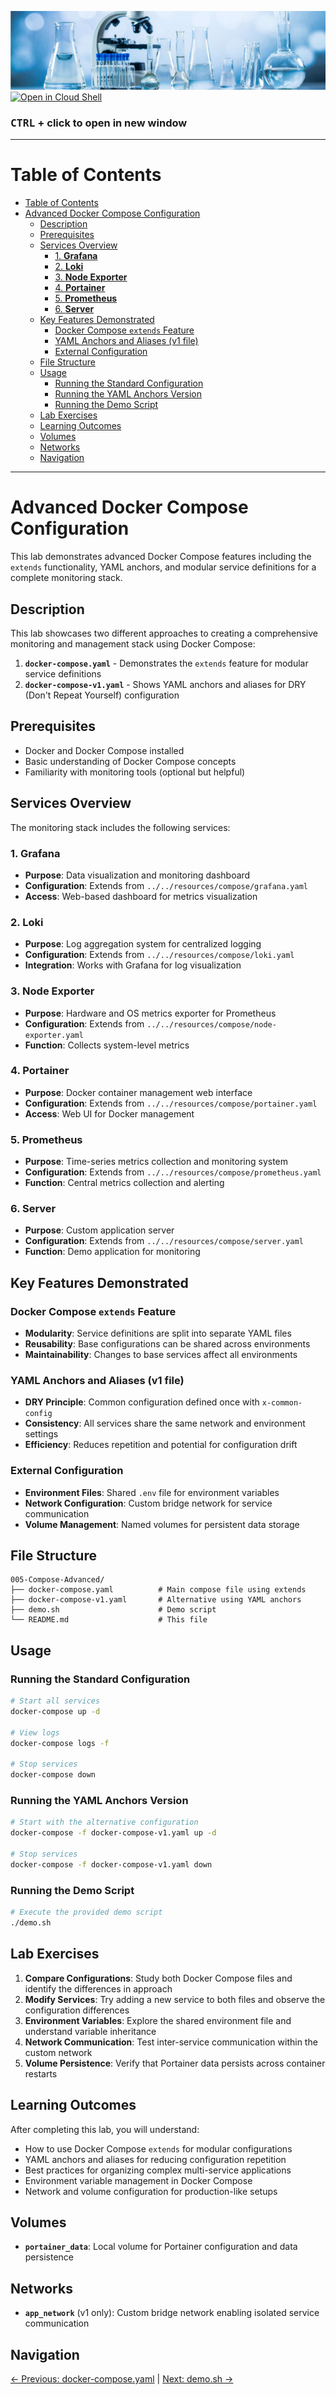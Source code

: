 ![](../../resources/lab.jpg)
[![Open in Cloud Shell](https://gstatic.com/cloudssh/images/open-btn.svg)](https://console.cloud.google.com/cloudshell/editor?cloudshell_git_repo=https://github.com/nirgeier/DockerComposeLabs)

### **<kbd>CTRL</kbd> + click to open in new window**

---

# Table of Contents

- [Table of Contents](#table-of-contents)
- [Advanced Docker Compose Configuration](#advanced-docker-compose-configuration)
  - [Description](#description)
  - [Prerequisites](#prerequisites)
  - [Services Overview](#services-overview)
    - [1. **Grafana**](#1-grafana)
    - [2. **Loki**](#2-loki)
    - [3. **Node Exporter**](#3-node-exporter)
    - [4. **Portainer**](#4-portainer)
    - [5. **Prometheus**](#5-prometheus)
    - [6. **Server**](#6-server)
  - [Key Features Demonstrated](#key-features-demonstrated)
    - [Docker Compose `extends` Feature](#docker-compose-extends-feature)
    - [YAML Anchors and Aliases (v1 file)](#yaml-anchors-and-aliases-v1-file)
    - [External Configuration](#external-configuration)
  - [File Structure](#file-structure)
  - [Usage](#usage)
    - [Running the Standard Configuration](#running-the-standard-configuration)
    - [Running the YAML Anchors Version](#running-the-yaml-anchors-version)
    - [Running the Demo Script](#running-the-demo-script)
  - [Lab Exercises](#lab-exercises)
  - [Learning Outcomes](#learning-outcomes)
  - [Volumes](#volumes)
  - [Networks](#networks)
  - [Navigation](#navigation-)

---

# Advanced Docker Compose Configuration

This lab demonstrates advanced Docker Compose features including the `extends` functionality, YAML anchors, and modular service definitions for a complete monitoring stack.

## Description

This lab showcases two different approaches to creating a comprehensive monitoring and management stack using Docker Compose:

1. **`docker-compose.yaml`** - Demonstrates the `extends` feature for modular service definitions
2. **`docker-compose-v1.yaml`** - Shows YAML anchors and aliases for DRY (Don't Repeat Yourself) configuration

## Prerequisites

- Docker and Docker Compose installed
- Basic understanding of Docker Compose concepts
- Familiarity with monitoring tools (optional but helpful)

## Services Overview

The monitoring stack includes the following services:

### 1. **Grafana**

- **Purpose**: Data visualization and monitoring dashboard
- **Configuration**: Extends from `../../resources/compose/grafana.yaml`
- **Access**: Web-based dashboard for metrics visualization

### 2. **Loki**

- **Purpose**: Log aggregation system for centralized logging
- **Configuration**: Extends from `../../resources/compose/loki.yaml`
- **Integration**: Works with Grafana for log visualization

### 3. **Node Exporter**

- **Purpose**: Hardware and OS metrics exporter for Prometheus
- **Configuration**: Extends from `../../resources/compose/node-exporter.yaml`
- **Function**: Collects system-level metrics

### 4. **Portainer**

- **Purpose**: Docker container management web interface
- **Configuration**: Extends from `../../resources/compose/portainer.yaml`
- **Access**: Web UI for Docker management

### 5. **Prometheus**

- **Purpose**: Time-series metrics collection and monitoring system
- **Configuration**: Extends from `../../resources/compose/prometheus.yaml`
- **Function**: Central metrics collection and alerting

### 6. **Server**

- **Purpose**: Custom application server
- **Configuration**: Extends from `../../resources/compose/server.yaml`
- **Function**: Demo application for monitoring

## Key Features Demonstrated

### Docker Compose `extends` Feature

- **Modularity**: Service definitions are split into separate YAML files
- **Reusability**: Base configurations can be shared across environments
- **Maintainability**: Changes to base services affect all environments

### YAML Anchors and Aliases (v1 file)

- **DRY Principle**: Common configuration defined once with `x-common-config`
- **Consistency**: All services share the same network and environment settings
- **Efficiency**: Reduces repetition and potential for configuration drift

### External Configuration

- **Environment Files**: Shared `.env` file for environment variables
- **Network Configuration**: Custom bridge network for service communication
- **Volume Management**: Named volumes for persistent data storage

## File Structure

```
005-Compose-Advanced/
├── docker-compose.yaml          # Main compose file using extends
├── docker-compose-v1.yaml       # Alternative using YAML anchors
├── demo.sh                      # Demo script
└── README.md                    # This file
```

## Usage

### Running the Standard Configuration

```bash
# Start all services
docker-compose up -d

# View logs
docker-compose logs -f

# Stop services
docker-compose down
```

### Running the YAML Anchors Version

```bash
# Start with the alternative configuration
docker-compose -f docker-compose-v1.yaml up -d

# Stop services
docker-compose -f docker-compose-v1.yaml down
```

### Running the Demo Script

```bash
# Execute the provided demo script
./demo.sh
```

## Lab Exercises

1. **Compare Configurations**: Study both Docker Compose files and identify the differences in approach
2. **Modify Services**: Try adding a new service to both files and observe the configuration differences
3. **Environment Variables**: Explore the shared environment file and understand variable inheritance
4. **Network Communication**: Test inter-service communication within the custom network
5. **Volume Persistence**: Verify that Portainer data persists across container restarts

## Learning Outcomes

After completing this lab, you will understand:

- How to use Docker Compose `extends` for modular configurations
- YAML anchors and aliases for reducing configuration repetition
- Best practices for organizing complex multi-service applications
- Environment variable management in Docker Compose
- Network and volume configuration for production-like setups

## Volumes

- **`portainer_data`**: Local volume for Portainer configuration and data persistence

## Networks

- **`app_network`** (v1 only): Custom bridge network enabling isolated service communication

## Navigation <!-- omit in docs -->

[← Previous: docker-compose.yaml](./docker-compose.yaml) | [Next: demo.sh →](./demo.sh)
